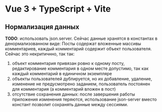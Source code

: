 # Vue 3 + TypeScript + Vite


## Нормализация данных
**TODO**: использовать json.server.
Сейчас данные хранятся в константах в денормализованном виде: Посты содержат вложенные массивы комментариев, каждый комментарий содержит объект пользователя.
Сейчас это некритичнно, так так:
1) объект комментария привязан ровно к одному посту, редактирование комментария в одном месте допустимо, так как каждый комментарий в единичном экземпляре
2) объекты пользователей дублируется, но их добавление, удаление, изменение не предусмотрено заданием, пользователь постоянен для комментария (а комментарий вложен в пост)
3) отсутствие сохранения данных: после завершения работы приложения изменения теряются, использование json-server вместо констант позволит сохранять данные между сессиями.
